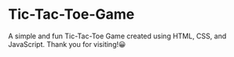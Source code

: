 # Tic-Tac-Toe-Game
A simple and fun Tic-Tac-Toe Game created using HTML, CSS, and JavaScript. Thank you for visiting!😀
